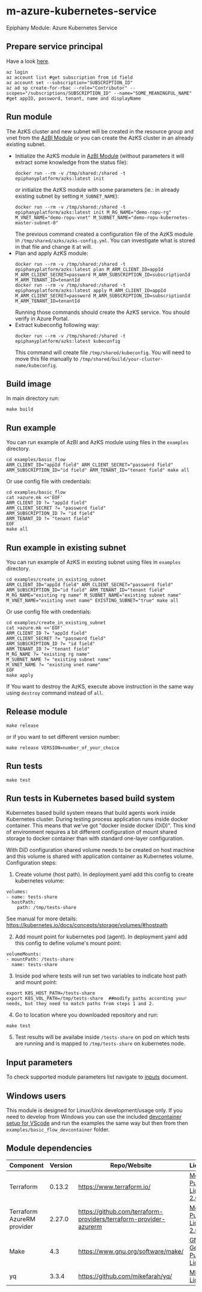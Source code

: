 # m-azure-kubernetes-service

Epiphany Module: Azure Kubernetes Service

## Prepare service principal

Have a look [here](https://www.terraform.io/docs/providers/azurerm/guides/service_principal_client_secret.html).

```shell
az login
az account list #get subscription from id field
az account set --subscription="SUBSCRIPTION_ID"
az ad sp create-for-rbac --role="Contributor" --scopes="/subscriptions/SUBSCRIPTION_ID" --name="SOME_MEANINGFUL_NAME" #get appID, password, tenant, name and displayName
```

## Run module

The AzKS cluster and new subnet will be created in the resource group and vnet from the [AzBI Module](https://github.com/epiphany-platform/m-azure-basic-infrastructure) or you can create the AzKS cluster in an already existing subnet.

* Initialize the AzKS module in [AzBI Module](https://github.com/epiphany-platform/m-azure-basic-infrastructure) (without parameters it will extract some knowledge from the status file):
  ```shell
  docker run --rm -v /tmp/shared:/shared -t epiphanyplatform/azks:latest init
  ```
  or initialize the AzKS module with some parameters (ie.: in already existing subnet by setting `M_SUBNET_NAME`):
  ```shell
  docker run --rm -v /tmp/shared:/shared -t epiphanyplatform/azks:latest init M_RG_NAME="demo-ropu-rg" M_VNET_NAME="demo-ropu-vnet" M_SUBNET_NAME="demo-ropu-kubernetes-master-subnet-0"
  ```
  The previous command created a configuration file of the AzKS module in `/tmp/shared/azks/azks-config.yml`. You can investigate what is stored in that file and change it at will.
* Plan and apply AzKS module:
  ```shell
  docker run --rm -v /tmp/shared:/shared -t epiphanyplatform/azks:latest plan M_ARM_CLIENT_ID=appId M_ARM_CLIENT_SECRET=password M_ARM_SUBSCRIPTION_ID=subscriptionId M_ARM_TENANT_ID=tenantId
  docker run --rm -v /tmp/shared:/shared -t epiphanyplatform/azks:latest apply M_ARM_CLIENT_ID=appId M_ARM_CLIENT_SECRET=password M_ARM_SUBSCRIPTION_ID=subscriptionId M_ARM_TENANT_ID=tenantId
  ```
  Running those commands should create the AzKS service. You should verify in Azure Portal.
* Extract kubeconfig following way:
  ```shell
  docker run --rm -v /tmp/shared:/shared -t epiphanyplatform/azks:latest kubeconfig
  ```
  This command will create file `/tmp/shared/kubeconfig`. You will need to move this file manually to `/tmp/shared/build/your-cluster-name/kubeconfig`.

## Build image

In main directory run:

```shell
make build
```

## Run example

You can run example of AzBI and AzKS module using files in the `examples` directory.

```shell
cd examples/basic_flow
ARM_CLIENT_ID="appId field" ARM_CLIENT_SECRET="password field" ARM_SUBSCRIPTION_ID="id field" ARM_TENANT_ID="tenant field" make all
```

Or use config file with credentials:

```shell
cd examples/basic_flow
cat >azure.mk <<'EOF'
ARM_CLIENT_ID ?= "appId field"
ARM_CLIENT_SECRET ?= "password field"
ARM_SUBSCRIPTION_ID ?= "id field"
ARM_TENANT_ID ?= "tenant field"
EOF
make all
```

## Run example in existing subnet

You can run example of AzKS in existing subnet using files in `examples` directory.

```shell
cd examples/create_in_existing_subnet
ARM_CLIENT_ID="appId field" ARM_CLIENT_SECRET="password field" ARM_SUBSCRIPTION_ID="id field" ARM_TENANT_ID="tenant field" M_RG_NAME="existing rg name" M_SUBNET_NAME="existing subnet name" M_VNET_NAME="existing vnet name" EXISTING_SUBNET="true" make all
```

Or use config file with credentials:

```shell
cd examples/create_in_existing_subnet
cat >azure.mk <<'EOF'
ARM_CLIENT_ID ?= "appId field"
ARM_CLIENT_SECRET ?= "password field"
ARM_SUBSCRIPTION_ID ?= "id field"
ARM_TENANT_ID ?= "tenant field"
M_RG_NAME ?= "existing rg name"
M_SUBNET_NAME ?= "existing subnet name"
M_VNET_NAME ?= "existing vnet name"
EOF
make apply
```

If You want to destroy the AzKS, execute above instruction in the same way using `destroy` command instead of `all`.

## Release module

```shell
make release
```

or if you want to set different version number:

```shell
make release VERSION=number_of_your_choice
```

## Run tests

```
make test
```

## Run tests in Kubernetes based build system

Kubernetes based build system means that build agents work inside Kubernetes cluster. During testing process application runs inside docker container. This means that we've got "docker inside docker (DiD)". This kind of environment requires a bit different configuration of mount shared storage to docker container than with standard one-layer configuration.

With DiD configuration shared volume needs to be created on host machine and this volume is shared with application container as Kubernetes volume.
Configuration steps:

1.  Create volume  (host path). In deployment.yaml add this config to create kubernetes volume:

```
volumes:
- name: tests-share
  hostPath:
    path: /tmp/tests-share
```

See manual for more details: https://kubernetes.io/docs/concepts/storage/volumes/#hostpath

2. Add mount point for kubernetes pod (agent). In deployment.yaml add this config to define volume's mount point:

```
volumeMounts:
- mountPath: /tests-share
  name: tests-share
```

3. Inside pod where tests will run set two variables to indicate host path and mount point:

```
export K8S_HOST_PATH=/tests-share
export K8S_VOL_PATH=/tmp/tests-share  ##modify paths according your needs, but they need to match paths from steps 1 and 2.
```

4. Go to location where you downloaded repository and run:

```
make test
```

5. Test results will be availabe inside ```/tests-share``` on pod on which tests are running and is mapped to ```/tmp/tests-share``` on kubernetes node.

## Input parameters

To check supported module parameters list navigate to [inputs](docs/INPUTS.md) document.

## Windows users

This module is designed for Linux/Unix development/usage only. If you need to develop from Windows you can use the included [devcontainer setup for VScode](https://code.visualstudio.com/docs/remote/containers-tutorial) and run the examples the same way but then from then ```examples/basic_flow_devcontainer``` folder.

## Module dependencies

| Component                 | Version | Repo/Website                                          | License                                                           |
| ------------------------- | ------- | ----------------------------------------------------- | ----------------------------------------------------------------- |
| Terraform                 | 0.13.2  | https://www.terraform.io/                             | [Mozilla Public License 2.0](https://github.com/hashicorp/terraform/blob/master/LICENSE) |
| Terraform AzureRM provider | 2.27.0 | https://github.com/terraform-providers/terraform-provider-azurerm | [Mozilla Public License 2.0](https://github.com/terraform-providers/terraform-provider-azurerm/blob/master/LICENSE) |
| Make                      | 4.3     | https://www.gnu.org/software/make/                    | [ GNU General Public License](https://www.gnu.org/licenses/gpl-3.0.html) |
| yq                        | 3.3.4   | https://github.com/mikefarah/yq/                      | [ MIT License](https://github.com/mikefarah/yq/blob/master/LICENSE) |
